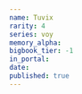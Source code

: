 ```yaml
---
name: Tuvix
rarity: 4
series: voy
memory_alpha:
bigbook_tier: -1
in_portal:
date:
published: true
---
```



